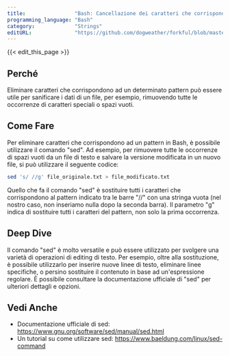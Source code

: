```yaml
---
title:                "Bash: Cancellazione dei caratteri che corrispondono a un modello"
programming_language: "Bash"
category:             "Strings"
editURL:              "https://github.com/dogweather/forkful/blob/master/content/it/bash/deleting-characters-matching-a-pattern.md"
---
```


{{< edit_this_page >}}

## Perché

Eliminare caratteri che corrispondono ad un determinato pattern può essere utile per sanificare i dati di un file, per esempio, rimuovendo tutte le occorrenze di caratteri speciali o spazi vuoti.

## Come Fare

Per eliminare caratteri che corrispondono ad un pattern in Bash, è possibile utilizzare il comando "sed". Ad esempio, per rimuovere tutte le occorrenze di spazi vuoti da un file di testo e salvare la versione modificata in un nuovo file, si può utilizzare il seguente codice:

```Bash
sed 's/ //g' file_originale.txt > file_modificato.txt
```

Quello che fa il comando "sed" è sostituire tutti i caratteri che corrispondono al pattern indicato tra le barre "//" con una stringa vuota (nel nostro caso, non inseriamo nulla dopo la seconda barra). Il parametro "g" indica di sostituire tutti i caratteri del pattern, non solo la prima occorrenza.

## Deep Dive

Il comando "sed" è molto versatile e può essere utilizzato per svolgere una varietà di operazioni di editing di testo. Per esempio, oltre alla sostituzione, è possibile utilizzarlo per inserire nuove linee di testo, eliminare linee specifiche, o persino sostituire il contenuto in base ad un'espressione regolare. È possibile consultare la documentazione ufficiale di "sed" per ulteriori dettagli e opzioni.

## Vedi Anche

- Documentazione ufficiale di sed: https://www.gnu.org/software/sed/manual/sed.html
- Un tutorial su come utilizzare sed: https://www.baeldung.com/linux/sed-command